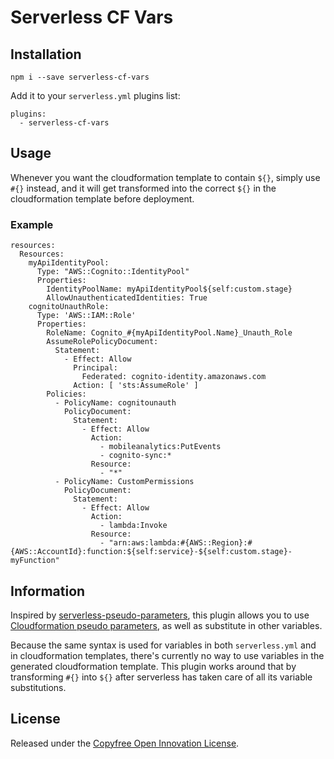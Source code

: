 # Serverless CF Vars

## Installation

```
npm i --save serverless-cf-vars
```

Add it to your `serverless.yml` plugins list:

```
plugins:
  - serverless-cf-vars
```

## Usage

Whenever you want the cloudformation template to contain `${}`, simply use `#{}` instead, and it will get transformed into the correct `${}` in the cloudformation template before deployment.

### Example

```
resources:
  Resources:
    myApiIdentityPool:
      Type: "AWS::Cognito::IdentityPool"
      Properties:
        IdentityPoolName: myApiIdentityPool${self:custom.stage}
        AllowUnauthenticatedIdentities: True
    cognitoUnauthRole:
      Type: 'AWS::IAM::Role'
      Properties:
        RoleName: Cognito_#{myApiIdentityPool.Name}_Unauth_Role
        AssumeRolePolicyDocument:
          Statement:
            - Effect: Allow
              Principal:
                Federated: cognito-identity.amazonaws.com
              Action: [ 'sts:AssumeRole' ]
        Policies:
          - PolicyName: cognitounauth
            PolicyDocument:
              Statement:
                - Effect: Allow
                  Action:
                    - mobileanalytics:PutEvents
                    - cognito-sync:*
                  Resource:
                    - "*"
          - PolicyName: CustomPermissions
            PolicyDocument:
              Statement:
                - Effect: Allow
                  Action:
                    - lambda:Invoke
                  Resource:
                    - "arn:aws:lambda:#{AWS::Region}:#{AWS::AccountId}:function:${self:service}-${self:custom.stage}-myFunction"
```

## Information

Inspired by [serverless-pseudo-parameters](https://www.npmjs.com/package/serverless-pseudo-parameters), this plugin allows you to use [Cloudformation pseudo parameters](https://docs.aws.amazon.com/AWSCloudFormation/latest/UserGuide/pseudo-parameter-reference.html), as well as substitute in other variables.

Because the same syntax is used for variables in both `serverless.yml` and in cloudformation templates, there's currently no way to use variables in the generated cloudformation template. This plugin works around that by transforming `#{}` into `${}` after serverless has taken care of all its variable substitutions.

## License

Released under the [Copyfree Open Innovation License](http://coil.apotheon.org/).


